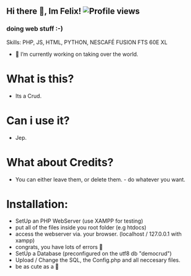 ## Hi there 👋, Im Felix! ![Profile views](https://gpvc.arturio.dev/NotFex)  
### doing web stuff :-)

Skills: PHP, JS, HTML, PYTHON, NESCAFÉ FUSION FTS 60E XL

- 🔭 I’m currently working on taking over the world.


# What is this?
- Its a Crud.

# Can i use it?
- Jep.

# What about Credits?
- You can either leave them, or delete them. - do whatever you want.

# Installation:

- SetUp an PHP WebServer (use XAMPP for testing)
- put all of the files inside you root folder (e.g htdocs)
- access the webserver via. your browser. (localhost / 127.0.0.1 with xampp)
- congrats, you have lots of errors 🦖
- SetUp a Database (preconfigured on the utf8 db "democrud")
- Upload / Change the SQL, the Config.php and all neccesary files.
- be as cute as a 🐶
